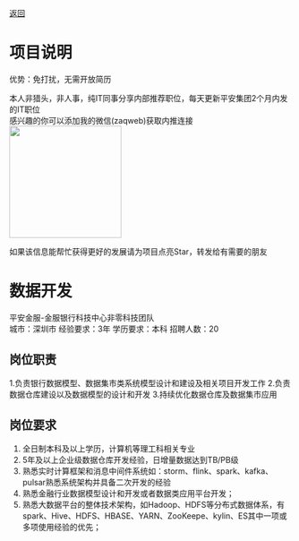 [返回](../)

# 项目说明

优势：免打扰，无需开放简历

本人非猎头，非人事，纯IT同事分享内部推荐职位，每天更新平安集团2个月内发的IT职位  
感兴趣的你可以添加我的微信(zaqweb)获取内推连接  
<img src="https://github.com/zaqweb/PA-IT-JOBS/blob/master/WechatICode.jpeg"  height="200" width="200">

如果该信息能帮忙获得更好的发展请为项目点亮Star，转发给有需要的朋友

# 数据开发
平安金服-金服银行科技中心非零科技团队  
城市：深圳市 经验要求：3年 学历要求：本科  招聘人数：20

## 岗位职责
1.负责银行数据模型、数据集市类系统模型设计和建设及相关项目开发工作
2.负责数据仓库建设以及数据模型的设计和开发 
3.持续优化数据仓库及数据集市应用

## 岗位要求
1. 全日制本科及以上学历，计算机等理工科相关专业 
2. 5年及以上企业级数据仓库开发经验，日增量数据达到TB/PB级 
3. 熟悉实时计算框架和消息中间件系统如：storm、flink、spark、kafka、pulsar熟悉系统架构并具备二次开发的经验
4. 熟悉金融行业数据模型设计和开发或者数据类应用平台开发；
5. 熟悉大数据平台的整体技术架构，如Hadoop、HDFS等分布式数据体系，有spark、Hive、HDFS、HBASE、YARN、ZooKeepe、kylin、ES其中一项或多项使用经验的优先；




